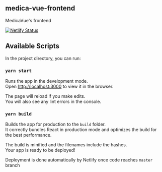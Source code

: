 ## medica-vue-frontend
MedicaVue's frontend

[![Netlify Status](https://api.netlify.com/api/v1/badges/d19c83dd-f97b-4eae-95a0-74c12917ca99/deploy-status)](https://app.netlify.com/sites/medica-vue/deploys)

## Available Scripts

In the project directory, you can run:

### `yarn start`

Runs the app in the development mode.<br />
Open [http://localhost:3000](http://localhost:3000) to view it in the browser.

The page will reload if you make edits.<br />
You will also see any lint errors in the console.

### `yarn build`

Builds the app for production to the `build` folder.<br />
It correctly bundles React in production mode and optimizes the build for the best performance.

The build is minified and the filenames include the hashes.<br />
Your app is ready to be deployed!

Deployment is done automatically by Netlify once code reaches `master` branch
